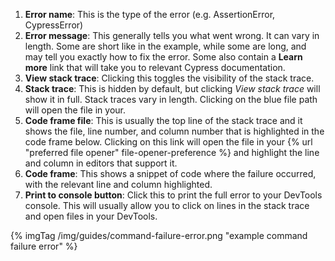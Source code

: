 1. **Error name**: This is the type of the error (e.g. AssertionError, CypressError)
2. **Error message**: This generally tells you what went wrong. It can vary in length. Some are short like in the example, while some are long, and may tell you exactly how to fix the error. Some also contain a **Learn more** link that will take you to relevant Cypress documentation.
3. **View stack trace**: Clicking this toggles the visibility of the stack trace.
4. **Stack trace**: This is hidden by default, but clicking *View stack trace* will show it in full. Stack traces vary in length. Clicking on the blue file path will open the file in your.
5. **Code frame file**: This is usually the top line of the stack trace and it shows the file, line number, and column number that is highlighted in the code frame below. Clicking on this link will open the file in your {% url "preferred file opener" file-opener-preference %} and highlight the line and column in editors that support it.
6. **Code frame**: This shows a snippet of code where the failure occurred, with the relevant line and column highlighted.
7. **Print to console button**: Click this to print the full error to your DevTools console. This will usually allow you to click on lines in the stack trace and open files in your DevTools.

{% imgTag /img/guides/command-failure-error.png "example command failure error" %}
